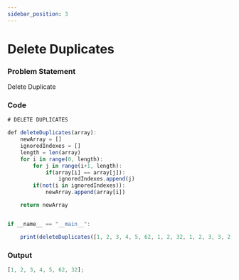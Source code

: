 ```yaml
---
sidebar_position: 3
---
```


# Delete Duplicates

### Problem Statement

Delete Duplicate

### Code

```jsx title="python code"
# DELETE DUPLICATES

def deleteDuplicates(array):
    newArray = []
    ignoredIndexes = []
    length = len(array)
    for i in range(0, length):
        for j in range(i+1, length):
            if(array[i] == array[j]):
                ignoredIndexes.append(j)
        if(not(i in ignoredIndexes)):
            newArray.append(array[i])

    return newArray


if __name__ == "__main__":

    print(deleteDuplicates([1, 2, 3, 4, 5, 62, 1, 2, 32, 1, 2, 3, 3, 2]))
```

### Output

```jsx title="output"
[1, 2, 3, 4, 5, 62, 32];
```
